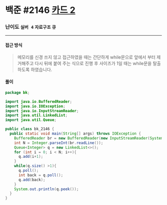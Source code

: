 # 백준 #2146 [카드 2](https://www.acmicpc.net/problem/2146)

### 난이도 `실버 4` `자료구조` `큐`

---

#### 접근 방식

> 메모리를 신경 쓰지 않고 접근하였을 때는 간단하게 while문으로 앞에서 부터 제거해주고 다시 뒤에 붙여 주는 식으로 진행 후 사이즈가 1일 때는 while문을 탈출하도록 하였습니다.

#### 풀이

```java
package bk;

import java.io.BufferedReader;
import java.io.IOException;
import java.io.InputStreamReader;
import java.util.LinkedList;
import java.util.Queue;

public class bk_2146 {
  public static void main(String[] args) throws IOException {
    BufferedReader br = new BufferedReader(new InputStreamReader(System.in));
    int N = Integer.parseInt(br.readLine());
    Queue<Integer> q = new LinkedList<>();
    for (int i = 0; i < N; i++){
      q.add(i+1);
    }
    while(q.size() >1){
      q.poll();
      int back = q.poll();
      q.add(back);
    }
    System.out.println(q.peek());
  }
}

```


